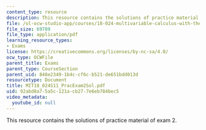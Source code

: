 ```yaml
---
content_type: resource
description: This resource contains the solutions of practice material of exam 2.
file: /ol-ocw-studio-app/courses/18-024-multivariable-calculus-with-theory-spring-2011/92abd8a75a5c121acb277e6eb784bec5_MIT18_024S11_PracExam2Sol.pdf
file_size: 69789
file_type: application/pdf
learning_resource_types:
- Exams
license: https://creativecommons.org/licenses/by-nc-sa/4.0/
ocw_type: OCWFile
parent_title: Exams
parent_type: CourseSection
parent_uid: 848e2349-1b4c-cf6c-b521-de651bdd013d
resourcetype: Document
title: MIT18_024S11_PracExam2Sol.pdf
uid: 92abd8a7-5a5c-121a-cb27-7e6eb784bec5
video_metadata:
  youtube_id: null
---
```

This resource contains the solutions of practice material of exam 2.